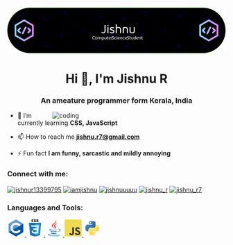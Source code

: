 ![Header](./jish_header.png)
<h1 align="center">Hi 👋, I'm Jishnu R</h1>
<h3 align="center">An ameature programmer form Kerala, India</h3>
<img align='right' alt='coding' width="400" src="https://raw.githubusercontent.com/gist/MedRedha/fd8e2481bde2610c96b9aafde543879c/raw/88624e8d31c4295973dcb7c900dacf0edc0a6d99/coding.gif">

- 🌱 I’m currently learning **CSS, JavaScript**

- 📫 How to reach me **jishnu.r7@gmail.com**

- ⚡ Fun fact **I am funny, sarcastic and mildly annoying**

<h3 align="left">Connect with me:</h3>
<p align="left">
<a href="https://twitter.com/jishnur13399795" target="blank"><img align="center" src="https://raw.githubusercontent.com/rahuldkjain/github-profile-readme-generator/master/src/images/icons/Social/twitter.svg" alt="jishnur13399795" height="30" width="40" /></a>
<a href="https://linkedin.com/in/iamjishnu" target="blank"><img align="center" src="https://raw.githubusercontent.com/rahuldkjain/github-profile-readme-generator/master/src/images/icons/Social/linked-in-alt.svg" alt="iamjishnu" height="30" width="40" /></a>
<a href="https://fb.com/jishnuuuuu" target="blank"><img align="center" src="https://raw.githubusercontent.com/rahuldkjain/github-profile-readme-generator/master/src/images/icons/Social/facebook.svg" alt="jishnuuuuu" height="30" width="40" /></a>
<a href="https://www.codechef.com/users/jishnu_r" target="blank"><img align="center" src="https://cdn.jsdelivr.net/npm/simple-icons@3.1.0/icons/codechef.svg" alt="jishnu_r" height="30" width="40" /></a>
<a href="https://www.hackerrank.com/jishnu_r7" target="blank"><img align="center" src="https://raw.githubusercontent.com/rahuldkjain/github-profile-readme-generator/master/src/images/icons/Social/hackerrank.svg" alt="jishnu_r7" height="30" width="40" /></a>
</p>

<h3 align="left">Languages and Tools:</h3>
<p align="left"> <a href="https://www.cprogramming.com/" target="_blank" rel="noreferrer"> <img src="https://raw.githubusercontent.com/devicons/devicon/master/icons/c/c-original.svg" alt="c" width="40" height="40"/> </a> <a href="https://www.w3schools.com/css/" target="_blank" rel="noreferrer"> <img src="https://raw.githubusercontent.com/devicons/devicon/master/icons/css3/css3-original-wordmark.svg" alt="css3" width="40" height="40"/> </a> <a href="https://www.java.com" target="_blank" rel="noreferrer"> <img src="https://raw.githubusercontent.com/devicons/devicon/master/icons/java/java-original.svg" alt="java" width="40" height="40"/> </a> <a href="https://developer.mozilla.org/en-US/docs/Web/JavaScript" target="_blank" rel="noreferrer"> <img src="https://raw.githubusercontent.com/devicons/devicon/master/icons/javascript/javascript-original.svg" alt="javascript" width="40" height="40"/> </a> <a href="https://www.python.org" target="_blank" rel="noreferrer"> <img src="https://raw.githubusercontent.com/devicons/devicon/master/icons/python/python-original.svg" alt="python" width="40" height="40"/> </a> </p>
